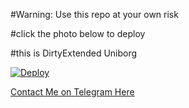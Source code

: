 #Warning: Use this repo at your own risk

#click the photo below to deploy

#this is DirtyExtended Uniborg

[![Deploy](https://telegra.ph/file/5cad14dd87b45cdf3872b.jpg)](https://heroku.com/deploy)


[Contact Me on Telegram Here](https://telegram.dog/theRay1)
